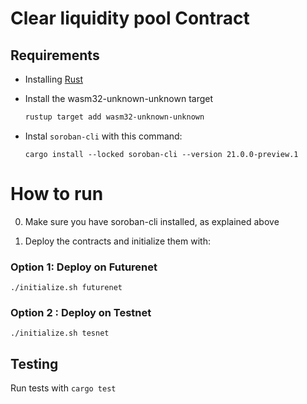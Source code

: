 # Clear liquidity pool Contract

## Requirements

- Installing [Rust](https://www.rust-lang.org/tools/install)

- Install the wasm32-unknown-unknown target

  ```bash
  rustup target add wasm32-unknown-unknown
  ```
- Instal `soroban-cli` with this command:

  ```cargo install --locked soroban-cli --version 21.0.0-preview.1```


# How to run

  0.  Make sure you have soroban-cli installed, as explained above

  1. Deploy the contracts and initialize them with:

  ### Option 1: Deploy on Futurenet

  ```./initialize.sh futurenet```

  ### Option 2 : Deploy on Testnet

  ```./initialize.sh tesnet```


## Testing

Run tests with `cargo test`